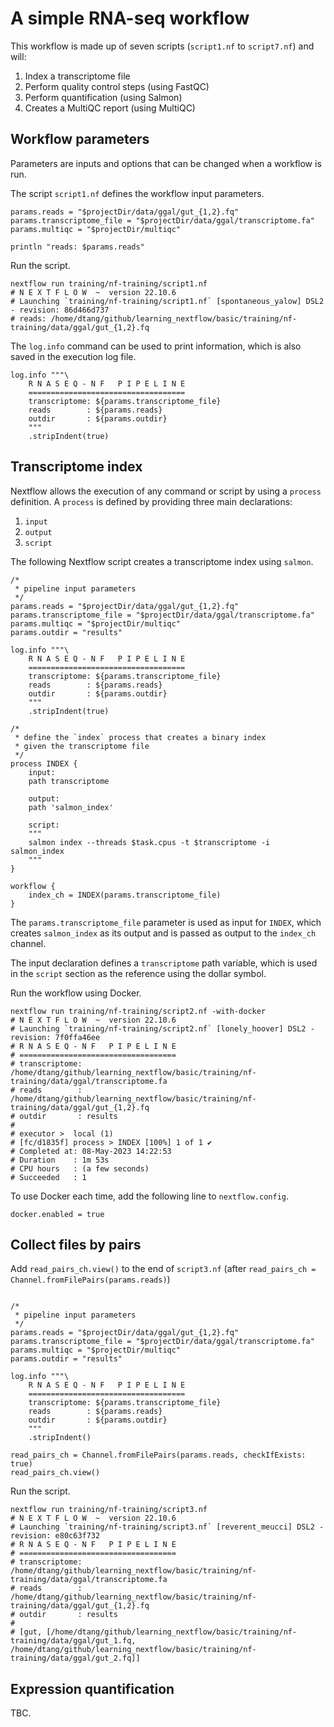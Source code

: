 # A simple RNA-seq workflow

This workflow is made up of seven scripts (`script1.nf` to `script7.nf`) and
will:

1. Index a transcriptome file
2. Perform quality control steps (using FastQC)
3. Perform quantification (using Salmon)
4. Creates a MultiQC report (using MultiQC)

## Workflow parameters

Parameters are inputs and options that can be changed when a workflow is run.

The script `script1.nf` defines the workflow input parameters.

```nextflow
params.reads = "$projectDir/data/ggal/gut_{1,2}.fq"
params.transcriptome_file = "$projectDir/data/ggal/transcriptome.fa"
params.multiqc = "$projectDir/multiqc"

println "reads: $params.reads"
```

Run the script.

```console
nextflow run training/nf-training/script1.nf
# N E X T F L O W  ~  version 22.10.6
# Launching `training/nf-training/script1.nf` [spontaneous_yalow] DSL2 - revision: 86d466d737
# reads: /home/dtang/github/learning_nextflow/basic/training/nf-training/data/ggal/gut_{1,2}.fq
```

The `log.info` command can be used to print information, which is also saved in
the execution log file.

```nextflow
log.info """\
    R N A S E Q - N F   P I P E L I N E
    ===================================
    transcriptome: ${params.transcriptome_file}
    reads        : ${params.reads}
    outdir       : ${params.outdir}
    """
    .stripIndent(true)
```

## Transcriptome index

Nextflow allows the execution of any command or script by using a `process`
definition. A `process` is defined by providing three main declarations:

1. `input`
2. `output`
3. `script`

The following Nextflow script creates a transcriptome index using `salmon`.

```nextflow
/*
 * pipeline input parameters
 */
params.reads = "$projectDir/data/ggal/gut_{1,2}.fq"
params.transcriptome_file = "$projectDir/data/ggal/transcriptome.fa"
params.multiqc = "$projectDir/multiqc"
params.outdir = "results"

log.info """\
    R N A S E Q - N F   P I P E L I N E
    ===================================
    transcriptome: ${params.transcriptome_file}
    reads        : ${params.reads}
    outdir       : ${params.outdir}
    """
    .stripIndent(true)

/*
 * define the `index` process that creates a binary index
 * given the transcriptome file
 */
process INDEX {
    input:
    path transcriptome

    output:
    path 'salmon_index'

    script:
    """
    salmon index --threads $task.cpus -t $transcriptome -i salmon_index
    """
}

workflow {
    index_ch = INDEX(params.transcriptome_file)
}
```

The `params.transcriptome_file` parameter is used as input for `INDEX`, which
creates `salmon_index` as its output and is passed as output to the `index_ch`
channel.

The input declaration defines a `transcriptome` path variable, which is used in
the `script` section as the reference using the dollar symbol.

Run the workflow using Docker.

```console
nextflow run training/nf-training/script2.nf -with-docker
# N E X T F L O W  ~  version 22.10.6
# Launching `training/nf-training/script2.nf` [lonely_hoover] DSL2 - revision: 7f0ffa46ee
# R N A S E Q - N F   P I P E L I N E
# ===================================
# transcriptome: /home/dtang/github/learning_nextflow/basic/training/nf-training/data/ggal/transcriptome.fa
# reads        : /home/dtang/github/learning_nextflow/basic/training/nf-training/data/ggal/gut_{1,2}.fq
# outdir       : results
# 
# executor >  local (1)
# [fc/d1835f] process > INDEX [100%] 1 of 1 ✔
# Completed at: 08-May-2023 14:22:53
# Duration    : 1m 53s
# CPU hours   : (a few seconds)
# Succeeded   : 1
```

To use Docker each time, add the following line to `nextflow.config`.

```
docker.enabled = true
```

## Collect files by pairs

Add `read_pairs_ch.view()` to the end of `script3.nf` (after `read_pairs_ch =
Channel.fromFilePairs(params.reads)`)

```nextflow

/*
 * pipeline input parameters
 */
params.reads = "$projectDir/data/ggal/gut_{1,2}.fq"
params.transcriptome_file = "$projectDir/data/ggal/transcriptome.fa"
params.multiqc = "$projectDir/multiqc"
params.outdir = "results"

log.info """\
    R N A S E Q - N F   P I P E L I N E
    ===================================
    transcriptome: ${params.transcriptome_file}
    reads        : ${params.reads}
    outdir       : ${params.outdir}
    """
    .stripIndent()

read_pairs_ch = Channel.fromFilePairs(params.reads, checkIfExists: true)
read_pairs_ch.view()
```

Run the script.

```console
nextflow run training/nf-training/script3.nf
# N E X T F L O W  ~  version 22.10.6
# Launching `training/nf-training/script3.nf` [reverent_meucci] DSL2 - revision: e80c63f732
# R N A S E Q - N F   P I P E L I N E
# ===================================
# transcriptome: /home/dtang/github/learning_nextflow/basic/training/nf-training/data/ggal/transcriptome.fa
# reads        : /home/dtang/github/learning_nextflow/basic/training/nf-training/data/ggal/gut_{1,2}.fq
# outdir       : results
# 
# [gut, [/home/dtang/github/learning_nextflow/basic/training/nf-training/data/ggal/gut_1.fq, /home/dtang/github/learning_nextflow/basic/training/nf-training/data/ggal/gut_2.fq]]
```

## Expression quantification

TBC.
